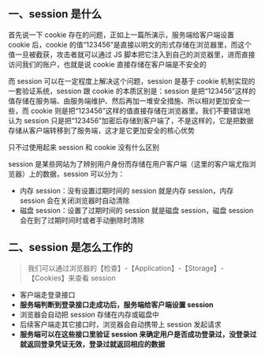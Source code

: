 ## 一、session 是什么

首先说一下 cookie 存在的问题，正如上一篇所演示，服务端给客户端设置 cookie 后，cookie 的值“123456”是直接以明文的形式存储在浏览器里，而这个值一旦被截获，攻击者就可以通过 JS 脚本把它注入到自己的浏览器里，进而直接访问我们的账户，也就是说 cookie 直接存储在客户端是不安全的

而 session 可以在一定程度上解决这个问题，session 是基于 cookie 机制实现的一套验证系统，session 跟 cookie 的本质区别是：session 是把“123456”这样的值存储在服务端、由服务端维护、然后再加一堆安全措施、所以相对更加安全一些，而 cookie 则是把“123456”这样的值直接存储在浏览器里。我们不要错误地认为 session 只是把“123456”加密后存储到客户端了，不是这样的，它是把数据存储从客户端转移到了服务端，这才是它更加安全的核心优势

只不过使用起来 session 和 cookie 没有什么区别

session 是某些网站为了辨别用户身份而存储在用户客户端（这里的客户端尤指浏览器）上的数据，session 可以分为：
* 内存 session：没有设置过期时间的 session 就是内存 session，内存 session 会在关闭浏览器时自动清除
* 磁盘 session：设置了过期时间的 session 就是磁盘 session，磁盘 session 会在到了过期时间时或者手动删除时清除

## 二、session 是怎么工作的

> 我们可以通过浏览器的【检查】-【Application】-【Storage】-【Cookies】来查看 session

* 客户端走登录接口
* **服务端判断到登录接口走成功后，服务端给客户端设置 session**
* 浏览器会自动把 session 存储在内存或磁盘中
* 后续客户端走其它接口时，浏览器会自动携带上 session 发起请求
* **服务端可以在这些接口里验证 session 来确定用户是否成功登录过，没登录过就返回登录凭证无效，登录过就返回相应的数据**